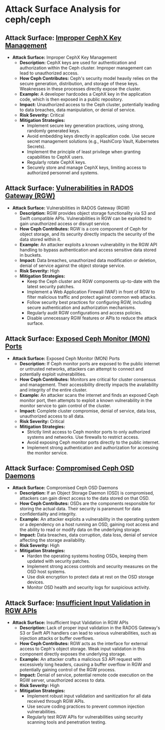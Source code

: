 # Attack Surface Analysis for ceph/ceph

## Attack Surface: [Improper CephX Key Management](./attack_surfaces/improper_cephx_key_management.md)

*   **Attack Surface:** Improper CephX Key Management
    *   **Description:** CephX keys are used for authentication and authorization within the Ceph cluster. Improper management can lead to unauthorized access.
    *   **How Ceph Contributes:** Ceph's security model heavily relies on the secure generation, distribution, and storage of these keys. Weaknesses in these processes directly expose the cluster.
    *   **Example:** A developer hardcodes a CephX key in the application code, which is then exposed in a public repository.
    *   **Impact:** Unauthorized access to the Ceph cluster, potentially leading to data breaches, data manipulation, or denial of service.
    *   **Risk Severity:** Critical
    *   **Mitigation Strategies:**
        *   Implement secure key generation practices, using strong, randomly generated keys.
        *   Avoid embedding keys directly in application code. Use secure secret management solutions (e.g., HashiCorp Vault, Kubernetes Secrets).
        *   Implement the principle of least privilege when granting capabilities to CephX users.
        *   Regularly rotate CephX keys.
        *   Securely store and manage CephX keys, limiting access to authorized personnel and systems.

## Attack Surface: [Vulnerabilities in RADOS Gateway (RGW)](./attack_surfaces/vulnerabilities_in_rados_gateway__rgw_.md)

*   **Attack Surface:** Vulnerabilities in RADOS Gateway (RGW)
    *   **Description:** RGW provides object storage functionality via S3 and Swift compatible APIs. Vulnerabilities in RGW can be exploited to gain unauthorized access or disrupt service.
    *   **How Ceph Contributes:** RGW is a core component of Ceph for object storage, and its security directly impacts the security of the data stored within it.
    *   **Example:** An attacker exploits a known vulnerability in the RGW API handling to bypass authentication and access sensitive data stored in buckets.
    *   **Impact:** Data breaches, unauthorized data modification or deletion, denial of service against the object storage service.
    *   **Risk Severity:** High
    *   **Mitigation Strategies:**
        *   Keep the Ceph cluster and RGW components up-to-date with the latest security patches.
        *   Implement a Web Application Firewall (WAF) in front of RGW to filter malicious traffic and protect against common web attacks.
        *   Follow security best practices for configuring RGW, including secure authentication and authorization mechanisms.
        *   Regularly audit RGW configurations and access policies.
        *   Disable unnecessary RGW features or APIs to reduce the attack surface.

## Attack Surface: [Exposed Ceph Monitor (MON) Ports](./attack_surfaces/exposed_ceph_monitor__mon__ports.md)

*   **Attack Surface:** Exposed Ceph Monitor (MON) Ports
    *   **Description:** If Ceph monitor ports are exposed to the public internet or untrusted networks, attackers can attempt to connect and potentially exploit vulnerabilities.
    *   **How Ceph Contributes:** Monitors are critical for cluster consensus and management. Their accessibility directly impacts the availability and integrity of the entire cluster.
    *   **Example:** An attacker scans the internet and finds an exposed Ceph monitor port, then attempts to exploit a known vulnerability in the monitor service to gain control of the cluster.
    *   **Impact:** Complete cluster compromise, denial of service, data loss, unauthorized access to all data.
    *   **Risk Severity:** Critical
    *   **Mitigation Strategies:**
        *   Strictly limit access to Ceph monitor ports to only authorized systems and networks. Use firewalls to restrict access.
        *   Avoid exposing Ceph monitor ports directly to the public internet.
        *   Implement strong authentication and authorization for accessing the monitor service.

## Attack Surface: [Compromised Ceph OSD Daemons](./attack_surfaces/compromised_ceph_osd_daemons.md)

*   **Attack Surface:** Compromised Ceph OSD Daemons
    *   **Description:** If an Object Storage Daemon (OSD) is compromised, attackers can gain direct access to the data stored on that OSD.
    *   **How Ceph Contributes:** OSDs are the components responsible for storing the actual data. Their security is paramount for data confidentiality and integrity.
    *   **Example:** An attacker exploits a vulnerability in the operating system or a dependency on a host running an OSD, gaining root access and the ability to read or modify data on the underlying storage.
    *   **Impact:** Data breaches, data corruption, data loss, denial of service affecting the storage availability.
    *   **Risk Severity:** High
    *   **Mitigation Strategies:**
        *   Harden the operating systems hosting OSDs, keeping them updated with security patches.
        *   Implement strong access controls and security measures on the OSD host systems.
        *   Use disk encryption to protect data at rest on the OSD storage devices.
        *   Monitor OSD health and security logs for suspicious activity.

## Attack Surface: [Insufficient Input Validation in RGW APIs](./attack_surfaces/insufficient_input_validation_in_rgw_apis.md)

*   **Attack Surface:** Insufficient Input Validation in RGW APIs
    *   **Description:** Lack of proper input validation in the RADOS Gateway's S3 or Swift API handlers can lead to various vulnerabilities, such as injection attacks or buffer overflows.
    *   **How Ceph Contributes:** RGW acts as the interface for external access to Ceph's object storage. Weak input validation in this component directly exposes the underlying storage.
    *   **Example:** An attacker crafts a malicious S3 API request with excessively long headers, causing a buffer overflow in RGW and potentially gaining control of the RGW process.
    *   **Impact:** Denial of service, potential remote code execution on the RGW server, unauthorized access to data.
    *   **Risk Severity:** High
    *   **Mitigation Strategies:**
        *   Implement robust input validation and sanitization for all data received through RGW APIs.
        *   Use secure coding practices to prevent common injection vulnerabilities.
        *   Regularly test RGW APIs for vulnerabilities using security scanning tools and penetration testing.

